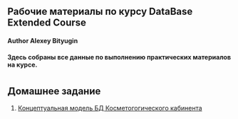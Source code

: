 ## Рабочие материалы по курсу DataBase Extended Course
#### Author **Alexey Bityugin**
#### Здесь собраны все данные по выполнению практических материалов на курсе. 
#
## Домашнее задание
1. [Концептуальная модель БД Косметогогического кабинента](https://github.com/bitman4/DB/tree/master/HW1/HW1.md)
   